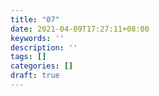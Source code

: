 ```yaml
---
title: "07"
date: 2021-04-09T17:27:11+08:00
keywords: ''
description: ''
tags: []
categories: []
draft: true
---
```

